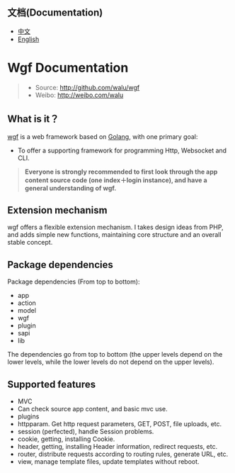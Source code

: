 ## 文档(Documentation)

* [中文](<docs/cn.md>)
* [English](<docs/en.md>)

# Wgf Documentation

> * Source: http://github.com/walu/wgf
> * Weibo: http://weibo.com/walu

## What is it？

[wgf](<http://github.com/walu/wgf>) is a web framework based on [Golang](<golang.org>), with one primary goal:

* To offer a supporting framework for programming Http, Websocket and CLI.

> **Everyone is strongly recommended to first look through the app content source code (one index＋login instance), and have a general understanding of wgf.**

## Extension mechanism

wgf offers a flexible extension mechanism. I takes design ideas from PHP, and adds simple new functions, maintaining core structure and an overall stable concept.

## Package dependencies

Package dependencies (From top to bottom):

* app
 * action
 * model
* wgf
 * plugin
 * sapi
 * lib

The dependencies go from top to bottom (the upper levels depend on the lower levels, while the lower levels do not depend on the upper levels).

## Supported features

* MVC
* Can check source app content, and basic mvc use.
* plugins
* httpparam. Get http request parameters, GET, POST, file uploads, etc.
* session (perfected), handle Session problems.
* cookie, getting, installing Cookie.
* header, getting, installing Header information, redirect requests, etc.
* router, distribute requests according to routing rules, generate URL, etc.
* view, manage template files, update templates without reboot.

